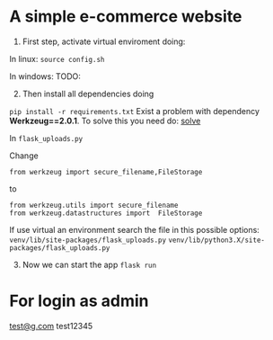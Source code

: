 # A simple e-commerce website

1. First step, activate virtual enviroment doing:

In linux:
`source config.sh`

In windows:
TODO:

2. Then install all dependencies doing

`pip install -r requirements.txt`
Exist a problem with dependency **Werkzeug==2.0.1**.
To solve this you need do:
[solve](https://stackoverflow.com/questions/61628503/flask-uploads-importerror-cannot-import-name-secure-filename)

In `flask_uploads.py`

Change

`from werkzeug import secure_filename,FileStorage`

to

```
from werkzeug.utils import secure_filename
from werkzeug.datastructures import  FileStorage
```

If use virtual an environment search the file in this possible options:
`venv/lib/site-packages/flask_uploads.py`
`venv/lib/python3.X/site-packages/flask_uploads.py`

3. Now we can start the app
`flask run`

# For login as admin
test@g.com
test12345
